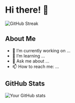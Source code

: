 # Hi there! 👋

![GitHub Streak](https://streak-stats.demolab.com?user=maulik882&ring=EB5454&border=7CEB90&sideLabels=3368EB)

## About Me
- 🔭 I’m currently working on ...
- 🌱 I’m learning ...
- 💬 Ask me about ...
- 📫 How to reach me: ...

## GitHub Stats
![Your GitHub stats](https://github-readme-stats.vercel.app/api?username=maulik882&show_icons=true&theme=radical)
